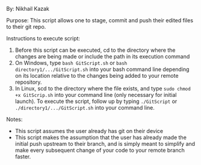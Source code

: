 By: Nikhail Kazak

Purpose:
This script allows one to stage, commit and push their edited files to their git repo.

Instructions to execute script:
1. Before this script can be executed, cd to the directory where the changes are being made or include the path in its execution command
2. On Windows, type `bash GitScript.sh` or `bash directory1/.../GitScript.sh` into your bash command line depending on its location relative to the changes being added to your remote repository. 
3. In Linux, scd to the directory where the file exists, and type `sudo chmod +x GitScrip.sh` into your command line (only necessary for initial launch). To execute the script, follow up by typing `./GitScript` or `./directory1/.../GitScript.sh` into your command line.

Notes: 
- This script assumes the user already has git on their device
- This script makes the assumption that the user has already made the initial push upstream to their branch, and is simply meant to simplify and make every subsequent change of your code to your remote branch faster.
